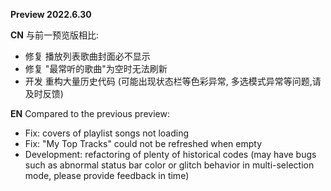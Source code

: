 **Preview 2022.6.30**

**CN**
与前一预览版相比:
- 修复 播放列表歌曲封面必不显示
- 修复 "最常听的歌曲"为空时无法刷新
- 开发 重构大量历史代码 (可能出现状态栏等色彩异常, 多选模式异常等问题,请及时反馈)


**EN**
Compared to the previous preview:
- Fix: covers of playlist songs not loading
- Fix: "My Top Tracks" could not be refreshed when empty
- Development: refactoring of plenty of historical codes (may have bugs such as abnormal status bar color or glitch behavior in multi-selection mode, please provide feedback in time)